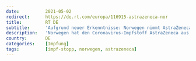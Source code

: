 ```yaml
---
date:          2021-05-02
redirect:      https://de.rt.com/europa/116915-astrazeneca-nor
title:         RT DE
subtitle:      'Aufgrund neuer Erkenntnisse: Norwegen nimmt AstraZeneca komplett aus Impfprogramm'
description:   'Norwegen hat den Coronavirus-Impfstoff AstraZeneca aus seinem Immunisierungsprogramm gestrichen. Das Risiko, an Nebenwirkungen durch eine AstraZeneca-Impfung zu versterben, wird höher eingeschätzt als das Risiko einer tödlich endenden Infektion durch das Coronavirus.'
country:       DE
categories:    [Impfung]
tags:          [impf-stopp, norwegen, astrazeneca]
---
```

